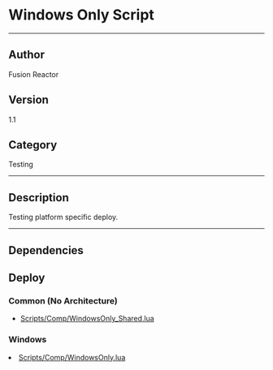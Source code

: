 # Windows Only Script
___

## Author
Fusion Reactor

## Version
1.1

## Category
Testing

___

## Description
Testing platform specific deploy.

___

## Dependencies

## Deploy

### Common (No Architecture)

<ul>
<li><a href="https://gitlab.com/WeSuckLess/Reactor/-/blob/master/Atoms/com.wesuckless.WindowsOnly/Scripts/Comp/WindowsOnly_Shared.lua?ref_type=heads">Scripts/Comp/WindowsOnly_Shared.lua</a></li>
</ul>

### Windows

<li><a href="https://gitlab.com/WeSuckLess/Reactor/-/blob/master/Atoms/com.wesuckless.WindowsOnly/Windows/Scripts/Comp/WindowsOnly.lua?ref_type=heads">Scripts/Comp/WindowsOnly.lua</a></li>
